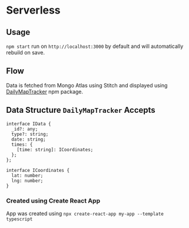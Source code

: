 # Serverless

## Usage
`npm start` run on `http://localhost:3000` by default and will automatically rebuild on save.

## Flow
Data is fetched from Mongo Atlas using Stitch and displayed using [DailyMapTracker](https://www.npmjs.com/package/@peteplays/daily-map-tracker) npm package.

## Data Structure `DailyMapTracker` Accepts
```
interface IData {
  _id?: any;
  type?: string;
  date: string;
  times: {
    [time: string]: ICoordinates;
  };
};

interface ICoordinates {
  lat: number;
  lng: number;
}
```


### Created using Create React App
App was created using `npx create-react-app my-app --template typescript`
